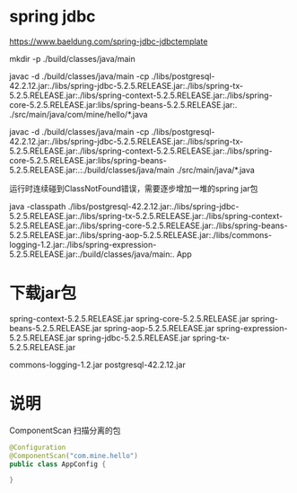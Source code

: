 spring jdbc
===========

https://www.baeldung.com/spring-jdbc-jdbctemplate

mkdir -p ./build/classes/java/main

javac -d ./build/classes/java/main -cp ./libs/postgresql-42.2.12.jar:./libs/spring-jdbc-5.2.5.RELEASE.jar:./libs/spring-tx-5.2.5.RELEASE.jar:./libs/spring-context-5.2.5.RELEASE.jar:./libs/spring-core-5.2.5.RELEASE.jar:libs/spring-beans-5.2.5.RELEASE.jar:. ./src/main/java/com/mine/hello/*.java

javac -d ./build/classes/java/main -cp ./libs/postgresql-42.2.12.jar:./libs/spring-jdbc-5.2.5.RELEASE.jar:./libs/spring-tx-5.2.5.RELEASE.jar:./libs/spring-context-5.2.5.RELEASE.jar:./libs/spring-core-5.2.5.RELEASE.jar:libs/spring-beans-5.2.5.RELEASE.jar:.:./build/classes/java/main ./src/main/java/*.java

运行时连续碰到ClassNotFound错误，需要逐步增加一堆的spring jar包

java -classpath ./libs/postgresql-42.2.12.jar:./libs/spring-jdbc-5.2.5.RELEASE.jar:./libs/spring-tx-5.2.5.RELEASE.jar:./libs/spring-context-5.2.5.RELEASE.jar:./libs/spring-core-5.2.5.RELEASE.jar:./libs/spring-beans-5.2.5.RELEASE.jar:./libs/spring-aop-5.2.5.RELEASE.jar:./libs/commons-logging-1.2.jar:./libs/spring-expression-5.2.5.RELEASE.jar:./build/classes/java/main:. App

下载jar包
========

spring-context-5.2.5.RELEASE.jar
spring-core-5.2.5.RELEASE.jar
spring-beans-5.2.5.RELEASE.jar
spring-aop-5.2.5.RELEASE.jar
spring-expression-5.2.5.RELEASE.jar
spring-jdbc-5.2.5.RELEASE.jar
spring-tx-5.2.5.RELEASE.jar

commons-logging-1.2.jar
postgresql-42.2.12.jar

说明
===

ComponentScan 扫描分离的包

```java
@Configuration
@ComponentScan("com.mine.hello")
public class AppConfig {

}
```